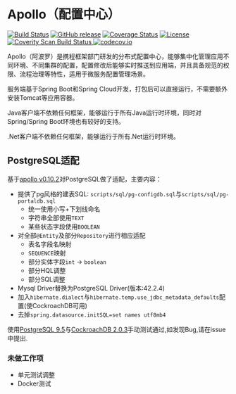 Apollo（配置中心）
================

[![Build Status](https://travis-ci.org/ctripcorp/apollo.svg?branch=master)](https://travis-ci.org/ctripcorp/apollo)
[![GitHub release](https://img.shields.io/github/release/ctripcorp/apollo.svg)](https://github.com/ctripcorp/apollo/releases)
[![Coverage Status](https://coveralls.io/repos/github/ctripcorp/apollo/badge.svg?branch=master)](https://coveralls.io/github/ctripcorp/apollo?branch=master)
[![License](https://img.shields.io/badge/License-Apache%202.0-blue.svg)](https://opensource.org/licenses/Apache-2.0)
<a href="https://scan.coverity.com/projects/ctripcorp-apollo">
  <img alt="Coverity Scan Build Status" src="https://img.shields.io/coverity/scan/8244.svg"/>
</a>
[![codecov.io](https://codecov.io/github/ctripcorp/apollo/coverage.svg?branch=master)](https://codecov.io/github/ctripcorp/apollo?branch=master)

Apollo（阿波罗）是携程框架部门研发的分布式配置中心，能够集中化管理应用不同环境、不同集群的配置，配置修改后能够实时推送到应用端，并且具备规范的权限、流程治理等特性，适用于微服务配置管理场景。

服务端基于Spring Boot和Spring Cloud开发，打包后可以直接运行，不需要额外安装Tomcat等应用容器。

Java客户端不依赖任何框架，能够运行于所有Java运行时环境，同时对Spring/Spring Boot环境也有较好的支持。

.Net客户端不依赖任何框架，能够运行于所有.Net运行时环境。

## PostgreSQL适配

基于[apollo v0.10.2](https://github.com/ctripcorp/apollo/tree/v0.10.2)对PostgreSQL做了适配，主要内容：

* 提供了pg风格的建表SQL: `scripts/sql/pg-configdb.sql`与`scripts/sql/pg-portaldb.sql`
  * 统一使用小写+下划线命名
  * 字符串全部使用`TEXT`
  * 某些状态字段使用`BOOLEAN`
* 对全部`@Entity`及部分`Repository`进行相应适配
  * 表名字段名映射
  * `SEQUENCE`映射
  * 部分实体字段`int` -> `boolean`
  * 部分HQL调整
  * 部分SQL调整
* Mysql Driver替换为PostgreSQL Driver(版本:42.2.4)
* 加入`hibernate.dialect`与`hibernate.temp.use_jdbc_metadata_defaults`配置(使CockroachDB可用)
* 去掉`spring.datasource.initSQL=set names utf8mb4`

使用[PostgreSQL 9.5](https://www.postgresql.org/)与[CockroachDB 2.0.3](https://www.cockroachlabs.com/)手动测试通过,如发现Bug,请在issue中提出.

### 未做工作项
* 单元测试调整
* Docker测试

